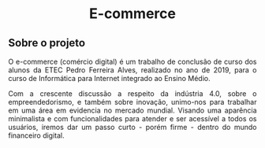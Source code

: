 <h1 align='center'>E-commerce</h1>

## Sobre o projeto

<p align='justify'>O e-commerce (comércio digital) é um trabalho de conclusão de curso dos alunos da ETEC Pedro Ferreira Alves, realizado no ano de 2019, para o curso de Informática para Internet integrado ao Ensino Médio.</p>
<p align='justify'>Com a crescente discussão a respeito da indústria 4.0, sobre o empreendedorismo, e também sobre inovação, unimo-nos para trabalhar em uma área em evidencia no mercado mundial. Visando uma aparência minimalista e com funcionalidades para atender e ser acessível a todos os usuários, iremos dar um passo curto - porém firme - dentro do mundo financeiro digital.</p>
